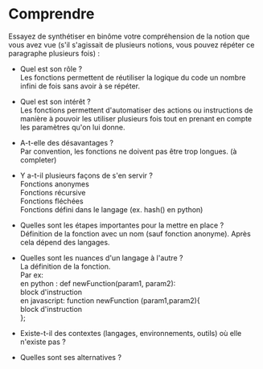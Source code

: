 # Comprendre

Essayez de synthétiser en binôme votre compréhension de la notion que vous avez vue (s'il s'agissait de plusieurs notions, vous pouvez répéter ce paragraphe plusieurs fois) : 

- Quel est son rôle ? 
  <br> Les fonctions permettent de réutiliser la logique du code un nombre infini de fois sans avoir à se répéter.

- Quel est son intérêt ?
 <br> Les fonctions permettent d'automatiser des actions ou instructions de manière à pouvoir les utiliser plusieurs fois tout en prenant en compte les paramètres qu'on lui donne.
 
- A-t-elle des désavantages ? 
  <br> Par convention, les fonctions ne doivent pas être trop longues. (à completer)

- Y a-t-il plusieurs façons de s'en servir ? 
  <br> Fonctions anonymes
  <br> Fonctions récursive
  <br> Fonctions fléchées
  <br> Fonctions défini dans le langage (ex. hash() en python)

- Quelles sont les étapes importantes pour la mettre en place ? 
  <br> Définition de la fonction avec un nom (sauf fonction anonyme).
  Après cela dépend des langages.
 
- Quelles sont les nuances d'un langage à l'autre ? 
  <br> La définition de la fonction.
  <br> Par ex:
  <br>  en python : def newFunction(param1, param2): 
  <br>                 block d'instruction
  <br> en javascript: function newFunction (param1,param2){ 
  <br>                         block d'instruction
  <br>                         };

- Existe-t-il des contextes (langages, environnements, outils) où elle n'existe pas ? 

- Quelles sont ses alternatives ? 
 
  
